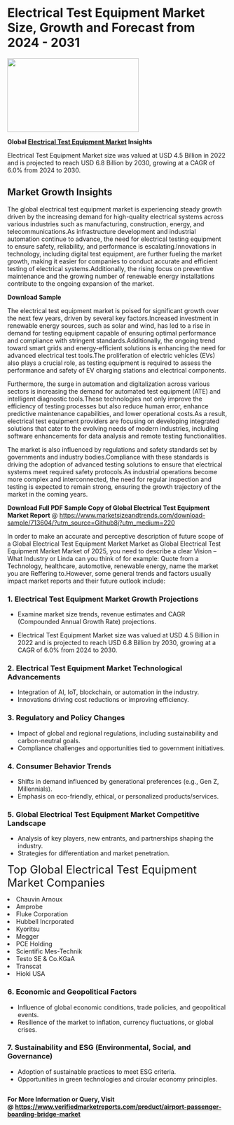 <H1>Electrical Test Equipment Market Size, Growth and Forecast from 2024 - 2031</H1><img class="aligncenter size-medium wp-image-584254" src="https://thirdeyenews.in/wp-content/uploads/2024/09/Global-Market-Research-300x168.jpeg" alt="" width="300" height="168" /><p><strong>Global&nbsp;<a href="https://www.marketsizeandtrends.com/download-sample/713604/?utm_source=Github8j?utm_medium=220">Electrical Test Equipment Market</a> Insights</strong></p><p>Electrical Test Equipment Market size was valued at USD 4.5 Billion in 2022 and is projected to reach USD 6.8 Billion by 2030, growing at a CAGR of 6.0% from 2024 to 2030.</p><p><h2>Market Growth Insights</h2> <p>The global electrical test equipment market is experiencing steady growth driven by the increasing demand for high-quality electrical systems across various industries such as manufacturing, construction, energy, and telecommunications.As infrastructure development and industrial automation continue to advance, the need for electrical testing equipment to ensure safety, reliability, and performance is escalating.Innovations in technology, including digital test equipment, are further fueling the market growth, making it easier for companies to conduct accurate and efficient testing of electrical systems.Additionally, the rising focus on preventive maintenance and the growing number of renewable energy installations contribute to the ongoing expansion of the market.</p> <p><strong>Download Sample</strong></p> <p>The electrical test equipment market is poised for significant growth over the next few years, driven by several key factors.Increased investment in renewable energy sources, such as solar and wind, has led to a rise in demand for testing equipment capable of ensuring optimal performance and compliance with stringent standards.Additionally, the ongoing trend toward smart grids and energy-efficient solutions is enhancing the need for advanced electrical test tools.The proliferation of electric vehicles (EVs) also plays a crucial role, as testing equipment is required to assess the performance and safety of EV charging stations and electrical components.</p> <p>Furthermore, the surge in automation and digitalization across various sectors is increasing the demand for automated test equipment (ATE) and intelligent diagnostic tools.These technologies not only improve the efficiency of testing processes but also reduce human error, enhance predictive maintenance capabilities, and lower operational costs.As a result, electrical test equipment providers are focusing on developing integrated solutions that cater to the evolving needs of modern industries, including software enhancements for data analysis and remote testing functionalities.</p> <p>The market is also influenced by regulations and safety standards set by governments and industry bodies.Compliance with these standards is driving the adoption of advanced testing solutions to ensure that electrical systems meet required safety protocols.As industrial operations become more complex and interconnected, the need for regular inspection and testing is expected to remain strong, ensuring the growth trajectory of the market in the coming years.</p> <p><span class=""><strong>Download Full PDF Sample Copy of Global Electrical Test Equipment Market Report</strong> @ <a href="https://www.marketsizeandtrends.com/download-sample/713604/?utm_source=Github8j?utm_medium=220" target="_blank">https://www.marketsizeandtrends.com/download-sample/713604/?utm_source=Github8j?utm_medium=220</a></span></p><p>In order to make an accurate and perceptive description of future scope of a Global&nbsp;Electrical Test Equipment Market Market as Global&nbsp;Electrical Test Equipment Market Market of 2025, you need to describe a clear Vision &ndash; What Industry or Linda can you think of for example: Quote from a Technology, healthcare, automotive, renewable energy, name the market you are Reffering to.However, some general trends and factors usually impact market reports and their future outlook include:</p><h3>1.&nbsp;<strong>Electrical Test Equipment Market Growth Projections</strong></h3><ul><li>Examine market size trends, revenue estimates and CAGR (Compounded Annual Growth Rate) projections.</li><li><p>Electrical Test Equipment Market size was valued at USD 4.5 Billion in 2022 and is projected to reach USD 6.8 Billion by 2030, growing at a CAGR of 6.0% from 2024 to 2030.</p></li></ul><h3>2.&nbsp;<strong>Electrical Test Equipment Market Technological Advancements</strong></h3><ul><li>Integration of AI, IoT, blockchain, or automation in the industry.</li><li>Innovations driving cost reductions or improving efficiency.</li></ul><h3>3.&nbsp;<strong>Regulatory and Policy Changes</strong></h3><ul><li>Impact of global and regional regulations, including sustainability and carbon-neutral goals.</li><li>Compliance challenges and opportunities tied to government initiatives.</li></ul><h3>4.&nbsp;<strong>Consumer Behavior Trends</strong></h3><ul><li>Shifts in demand influenced by generational preferences (e.g., Gen Z, Millennials).</li><li>Emphasis on eco-friendly, ethical, or personalized products/services.</li></ul><h3>5.&nbsp;<strong>Global Electrical Test Equipment Market Competitive Landscape</strong></h3><ul><li>Analysis of key players, new entrants, and partnerships shaping the industry.</li><li>Strategies for differentiation and market penetration.</li></ul><p data-pm-slice="1 1 []"><span style="color: inherit; font-family: inherit; font-size: 25px;">Top Global Electrical Test Equipment Market Companies</span></p><div class="" data-test-id=""><p><li>Chauvin Arnoux</li><li> Amprobe</li><li> Fluke Corporation</li><li> Hubbell Incrporated</li><li> Kyoritsu</li><li> Megger</li><li> PCE Holding</li><li> Scientific Mes-Technik</li><li> Testo SE & Co.KGaA</li><li> Transcat</li><li> Hioki USA</li></p></div><h3>6.&nbsp;<strong>Economic and Geopolitical Factors</strong></h3><ul><li>Influence of global economic conditions, trade policies, and geopolitical events.</li><li>Resilience of the market to inflation, currency fluctuations, or global crises.</li></ul><h3>7.&nbsp;<strong>Sustainability and ESG (Environmental, Social, and Governance)</strong></h3><ul><li>Adoption of sustainable practices to meet ESG criteria.</li><li>Opportunities in green technologies and circular economy principles.</li></ul><h2><strong style="font-size: 14px;">For More Information or Query, Visit @&nbsp;</strong><a style="background-color: #ffffff; font-size: 14px;" href="https://www.marketsizeandtrends.com/report/electrical-test-equipment-market/" target="_blank">https://www.verifiedmarketreports.com/product/airport-passenger-boarding-bridge-market</a></h2>